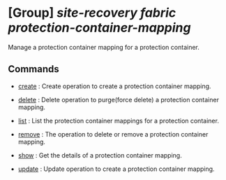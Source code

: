 # [Group] _site-recovery fabric protection-container-mapping_

Manage a protection container mapping for a protection container.

## Commands

- [create](/Commands/site-recovery/fabric/protection-container-mapping/_create.md)
: Create operation to create a protection container mapping.

- [delete](/Commands/site-recovery/fabric/protection-container-mapping/_delete.md)
: Delete operation to purge(force delete) a protection container mapping.

- [list](/Commands/site-recovery/fabric/protection-container-mapping/_list.md)
: List the protection container mappings for a protection container.

- [remove](/Commands/site-recovery/fabric/protection-container-mapping/_remove.md)
: The operation to delete or remove a protection container mapping.

- [show](/Commands/site-recovery/fabric/protection-container-mapping/_show.md)
: Get the details of a protection container mapping.

- [update](/Commands/site-recovery/fabric/protection-container-mapping/_update.md)
: Update operation to create a protection container mapping.

